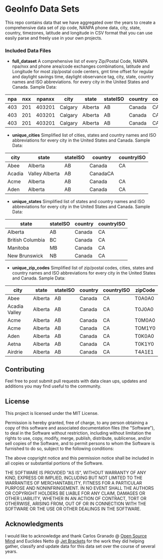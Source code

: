 
# GeoInfo Data Sets

This repo contains data that we have aggregated over the years to create a comprehensive data set of zip code, NANPA phone data, city, state, country, timezones, latitude and longitude in CSV format that you can use easily parse and freely use in your own projects.

### Included Data Files

 - **full_dataset**
A comprehensive list of every Zip/Postal Code, NANPA npa/nxx and phone area/code exchanges combinations, latitude and Longitude for most zip/postal code centers, gmt time offset for regular and daylight savings time, daylight observance tag, city, state, country names and ISO abbreviations. for every city in the United States and Canada.
Sample Data:

|npa|nxx|npanxx|city|state|stateISO|country|countryISO|zipCode|gmtOffset|gmtOffsetDST|dstObserved|latitude|longitude|
|--|--|--|--|--|--|--|--|--|--|--|--|--|--|
|403|201|403201|Calgary|Alberta|AB|Canada|CA|T2E6M4|-7|-6|1|51.0478|-114.0585|
|403|201|403201|Calgary|Alberta|AB|Canada|CA|T2G2B3|-7|-6|1|51.0478|-114.0585|
|403|201|403201|Calgary|Alberta|AB|Canada|CA|T2J5X9|-7|-6|1|51.0478|-114.0585|

 - **unique_cities**
 Simplified list of cities, states and country names and ISO abbreviations for every city in the United States and Canada.
Sample Data:

|city|state|stateISO|country|countryISO|
|--|--|--|--|--|
|Abee|Alberta|AB|Canada|CA|
|Acadia|Valley	Alberta|AB|CanadaCA|
|Acme|Alberta|AB|Canada|CA|
|Aden|Alberta|AB|Canada|CA|

 - **unique_states**
Simplified list of states and country names and ISO abbreviations for every city in the United States and Canada.
Sample Data:

|state|stateISO|country|countryISO|
|--|--|--|--|
|Alberta|AB|Canada|CA|
|British Columbia|BC|Canada|CA|
|Manitoba|MB	|Canada|CA|
|New Brunswick|NB|Canada|CA|


 - **unique_zip_codes**
Simplified list of zip/postal codes, cities, states and country names and ISO abbreviations for every city in the United States and Canada.
Sample Data:

|city|state|stateISO|country|countryISO|zipCode|
|--|--|--|--|--|--|
|Abee|Alberta|AB|Canada|CA|T0A0A0|
|Acadia Valley|Alberta|AB|Canada|CA|T0J0A0|
|Acme|Alberta|AB|Canada|CA|T0M0A0|
|Acme|Alberta|AB|Canada|CA|TOM1Y0|
|Aden|Alberta|AB|Canada|CA|T0K0A0|
|Aetna|Alberta|AB|Canada|CA|T0K1Y0|
|Airdrie|Alberta|AB|Canada|CA|T4A1E1|

## Contributing

Feel free to post submit pull requests with data clean ups, updates and additions you may find useful to the community.

## License

This project is licensed under the MIT License.

Permission is hereby granted, free of charge, to any person obtaining a copy of this software and associated documentation files (the "Software"), to deal in the Software without restriction, including without limitation the rights to use, copy, modify, merge, publish, distribute, sublicense, and/or sell copies of the Software, and to permit persons to whom the Software is furnished to do so, subject to the following conditions:

The above copyright notice and this permission notice shall be included in all copies or substantial portions of the Software.

THE SOFTWARE IS PROVIDED "AS IS", WITHOUT WARRANTY OF ANY KIND, EXPRESS OR IMPLIED, INCLUDING BUT NOT LIMITED TO THE WARRANTIES OF MERCHANTABILITY, FITNESS FOR A PARTICULAR PURPOSE AND NONINFRINGEMENT. IN NO EVENT SHALL THE AUTHORS OR COPYRIGHT HOLDERS BE LIABLE FOR ANY CLAIM, DAMAGES OR OTHER LIABILITY, WHETHER IN AN ACTION OF CONTRACT, TORT OR OTHERWISE, ARISING FROM, OUT OF OR IN CONNECTION WITH THE SOFTWARE OR THE USE OR OTHER DEALINGS IN THE SOFTWARE.

## Acknowledgments

I would like to acknowledge and thank Carlos Granado @ [Open Source Mind](http://opensourcemind.net) and Euclides Netto @ [Jet Brackets](http://www.jetbrackets.com) for the work they did helping gather, classify and update data for this data set over the course of several years.
